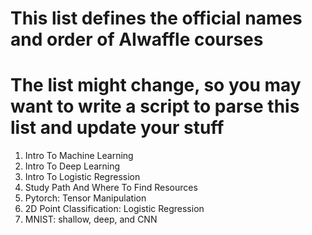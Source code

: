 # This list defines the official names and order of AIwaffle courses
# The list might change, so you may want to write a script to parse this list and update your stuff

1. Intro To Machine Learning
2. Intro To Deep Learning
3. Intro To Logistic Regression
4. Study Path And Where To Find Resources
5. Pytorch: Tensor Manipulation
6. 2D Point Classification: Logistic Regression
7. MNIST: shallow, deep, and CNN
